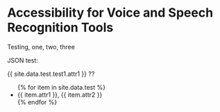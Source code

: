 # Accessibility for Voice and Speech Recognition Tools

Testing, one, two, three

JSON test:

{{ site.data.test.test1.attr1 }} ??

<ul>
{% for item in site.data.test %}
  <li>
    {{ item.attr1 }}, {{ item.attr2 }}
  </li>
{% endfor %}
</ul>
